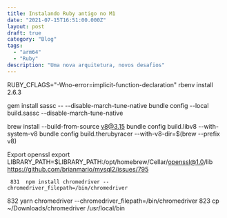 ```yaml
---
title: Instalando Ruby antigo no M1
date: "2021-07-15T16:51:00.000Z"
layout: post
draft: true
category: "Blog"
tags:
  - "arm64"
  - "Ruby"
description: "Uma nova arquitetura, novos desafios"
---
```


RUBY_CFLAGS="-Wno-error=implicit-function-declaration" rbenv install 2.6.3

gem install sassc -- --disable-march-tune-native
bundle config --local build.sassc --disable-march-tune-native


brew install --build-from-source v8@3.15
  bundle config build.libv8 --with-system-v8
  bundle config build.therubyracer --with-v8-dir=$(brew --prefix v8)

Export openssl
   export LIBRARY_PATH=$LIBRARY_PATH:/opt/homebrew/Cellar/openssl@1.0/lib
   https://github.com/brianmario/mysql2/issues/795


     831  npm install chromedriver --chromedriver_filepath=/bin/chromedriver
  832  yarn chromedriver --chromedriver_filepath=/bin/chromedriver
    823  cp ~/Downloads/chromedriver /usr/local/bin